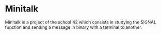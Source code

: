 # Minitalk
Minitalk is a project of the school 42 which consists in studying the SIGNAL function and sending a message in binary with a terminal to another.
